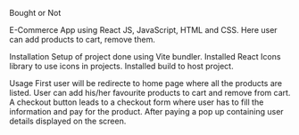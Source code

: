 Bought or Not

 E-Commerce App using React JS, JavaScript, HTML and CSS. Here user can add products to cart, remove them. 

Installation 
	Setup of project done using Vite bundler.
 	Installed React Icons library to use icons in projects.
	Installed build to host project.

 Usage
 	First user will be redirecte to home page where all the products are listed. User can add his/her favourite products to cart and remove from cart. A checkout button leads to a checkout form where user has to fill the information and pay for the product. After paying a pop up containing user details displayed on the screen.

 

